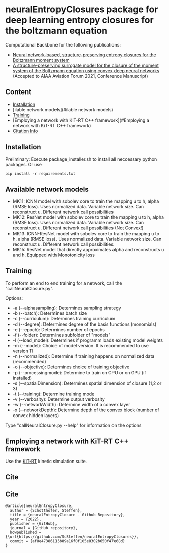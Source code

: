 # neuralEntropyClosures package for deep learning entropy closures for the boltzmann equation

Computational Backbone for the following publications:
* [Neural network-based, structure-preserving entropy closures for the Boltzmann moment system](https://arxiv.org/abs/2201.10364)
* [A structure-preserving surrogate model for the closure of the moment system of the Boltzmann equation using convex deep neural networks](https://arxiv.org/abs/2106.09445) (Accepted to AIAA Aviation Forum 2021, Conference Manuscript)

## Content

* [Installation](#Installation)
* [ilable network models](#ilable network models)
* [Training](#Training)
* [Employing a network with KiT-RT C++ framework](#Employing a network with KiT-RT C++ framework)
* [Citation Info](#Cite)


## Installation

Preliminary: Execute package_installer.sh to install all neccessary python packages. Or use
```
pip install -r requirements.txt
```

## Available network models

* MK11: ICNN model with sobolev core to train the mapping u to h, alpha (RMSE loss). Uses normalized data. Variable
  network size. Can reconstruct u. Different network call possibilities
* MK12: ResNet model with sobolev core to train the mapping u to h, alpha (RMSE loss). Uses normalized data. Variable
  network size. Can reconstruct u. Different network call possibilities (Not Convex!)
* MK13: ICNN-ResNet model with sobolev core to train the mapping u to h, alpha (RMSE loss). Uses normalized data. Variable
  network size. Can reconstruct u. Different network call possibilities
* MK15: ResNet model that directly approximates alpha and reconstructs u and h. Equipped with Monotonicity loss


## Training  

To perform an end to end training for a network, call the "callNeuralClosure.py".

Options:

* -a (--alphasampling): Determines sampling strategy
* -b (--batch): Determines batch size
* -c (--curriculum): Determines training curriculum
* -d (--degree): Determines degree of the basis functions (monomials)
* -e (--epoch): Determines number of epochs
* -f (--folder): Determines subfolder of "models"
* -l (--load_model): Determines if programm loads existing model weights
* -m (--model): Choice of model version. It is recommended to use version 11
* -n (--normalized): Determine if training happens on normalized data (recommended)
* -o (--objective): Determines choice of training objective
* -p (--processingmode): Determine to train on CPU or on GPU (if installed)
* -s (--spatialDimension): Determines spatial dimension of closure (1,2 or 3)
* -t (--training): Determine training mode
* -v (--verbosity): Determine output verbosity
* -w (--networkWidth): Determine width of a convex layer
* -x (--networkDepth): Determine depth of the convex block (number of convex hidden layers)

Type  "callNeuralClosure.py --help" for information on the options

## Employing a network with KiT-RT C++ framework

Use the [KiT-RT](https://github.com/CSMMLab/KiT-RT) kinetic simulation suite. 

## Cite

## Cite

```
@article{neuralEntropyClosure,
  author = {Schotthöfer, Steffen},
  title = {neuralEntropyClosure - Github Repository},
  year = {2022},
  publisher = {GitHub},
  journal = {GitHub repository},
  howpublished = {\url{https://github.com/ScSteffen/neuralEntropyClosures}},
  commit = {af8e47386115b89a16f0f105e8302b650f47e68d}
}
``` 
